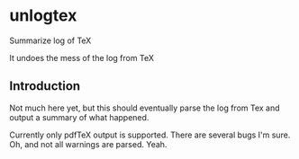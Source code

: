 # unlogtex

Summarize log of TeX

It undoes the mess of the log from TeX

## Introduction

Not much here yet, but this should eventually parse the log from Tex and output a summary of what happened.

Currently only pdfTeX output is supported.
There are several bugs I'm sure.
Oh, and not all warnings are parsed.  Yeah.
